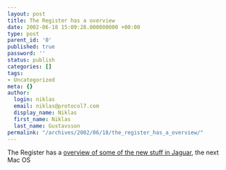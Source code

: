 ```yaml
---
layout: post
title: The Register has a overview
date: 2002-06-18 15:09:28.000000000 +00:00
type: post
parent_id: '0'
published: true
password: ''
status: publish
categories: []
tags:
- Uncategorized
meta: {}
author:
  login: niklas
  email: niklas@protocol7.com
  display_name: Niklas
  first_name: Niklas
  last_name: Gustavsson
permalink: "/archives/2002/06/18/the_register_has_a_overview/"
---
```

The Register has a [overview of some of the new stuff in Jaguar](http://www.theregister.co.uk/content/39/25233.html), the next Mac OS

